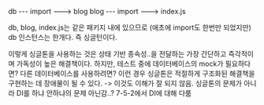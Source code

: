 db --- import ---> blog
blog --- import ---> index.js

db, blog, index.js는 같은 패키지 내에 있으므로 (애초에 import도 한번만 되었지만) db 인스턴스는 한개다. 즉 싱글턴이다.

이렇게 싱글톤을 사용하는 것은 상태 기반 종속성..을 전달하는 가장 간단하고 즉각적이며 가독성이 높은 해결책이다.
하지만, 테스트 중에 데이터베이스의 mock가 필요하다면? 다른 데이터베이스를 사용하려면? 
이런 경우 싱글톤은 적절하게 구조화된 해결책을 구현하는 데 장애물이 될 수 있다.
-> 이것도 이해가 잘 되지 않음. 싱글톤의 문제가 아니라 DI를 하냐 안하냐의 문제 아닌감..?
 7-5-2에서 DI에 대해 다룸